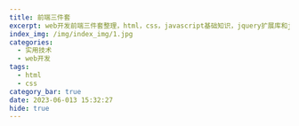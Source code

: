 ```yaml
---
title: 前端三件套
excerpt: web开发前端三件套整理，html，css，javascript基础知识，jquery扩展库和javascript常用的api。
index_img: /img/index_img/1.jpg
categories:
  - 实用技术
  - web开发
tags:
  - html
  - css
category_bar: true
date: 2023-06-013 15:32:27
hide: true
---
```

